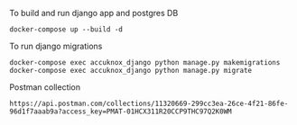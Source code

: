 To build and run django app and postgres DB
```
docker-compose up --build -d
```

To run django migrations
```
docker-compose exec accuknox_django python manage.py makemigrations
docker-compose exec accuknox_django python manage.py migrate
```

Postman collection

```
https://api.postman.com/collections/11320669-299cc3ea-26ce-4f21-86fe-96d1f7aaab9a?access_key=PMAT-01HCX311R20CCP9THC97Q2K0WM
```